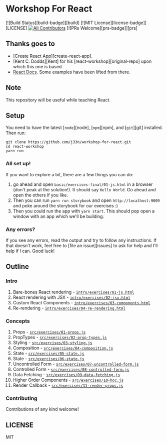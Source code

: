 # Workshop For React

[![Build Status][build-badge]][build]
[![MIT License][license-badge]][LICENSE]
[![All Contributors](https://img.shields.io/badge/all_contributors-6-orange.svg?style=flat-square)](#contributors)
[![PRs Welcome][prs-badge]][prs]


## Thanks goes to

- [Create React App][create-react-app].
- [Kent C. Dodds][Kent] for his [react-workshop][original-repo] upon which this one is based.
- [React Docs](http://facebook.github.io/react). Some examples have been lifted from there.

## Note

This repository will be useful while teaching React.

## Setup

You need to have the latest [`node`][node], [`npm`][npm], and [`git`][git] installed. Then run:

```
git clone https://github.com/j33n/workshop-for-react.git
cd react-workshop
yarn run
```

### All set up!

If you want to explore a bit, there are a few things you can do:

1. go ahead and open `basic/exercises-final/01-js.html` in a browser (don't peak at the solution!). It should say `Hello World`. Go ahead and open the others if you like.
2. Then you can run `yarn run storybook` and open `http://localhost:9009` and poke around the storybook for our exercises :)
3. Then you could run the app with `yarn start`. This should pop open a window with an app which we'll be building.

### Any errors?

If you see any errors, read the output and try to follow any instructions. If that doesn't work, feel free to
[file an issue][issues] to ask for help and I'll help if I can. Good luck!

## Outline

### Intro

1. Bare-bones React rendering - [`intro/exercises/01-js.html`](https://github.com/j33n/workshop-for-react/blob/master/intro/exercises/01-js.html)
2. React rendering with JSX - [`intro/exercises/02-jsx.html`](https://github.com/j33n/workshop-for-react/blob/master/intro/exercises/02-jsx.html)
3. Custom React Components - [`intro/exercises/03-components.html`](https://github.com/j33n/workshop-for-react/blob/master/intro/exercises/03-components.html)
4. Re-rendering - [`intro/exercises/04-re-rendering.html`](https://github.com/j33n/workshop-for-react/blob/master/intro/exercises/04-re-rendering.html)

### Concepts

1. Props - [`src/exercises/01-props.js`](https://github.com/j33n/workshop-for-react/blob/master/src/exercises/01-props.js)
2. PropTypes - [`src/exercises/02-prop-types.js`](https://github.com/j33n/workshop-for-react/blob/master/src/exercises/02-prop-types.js)
3. Styling - [`src/exercises/03-styling.js`](https://github.com/j33n/workshop-for-react/blob/master/src/exercises/03-styling.js)
4. Composition - [`src/exercises/04-composition.js`](https://github.com/j33n/workshop-for-react/blob/master/src/exercises/04-composition.js)
5. State - [`src/exercises/05-state.js`](https://github.com/j33n/workshop-for-react/blob/master/src/exercises/05-state.js)
6. State - [`src/exercises/06-state.js`](https://github.com/j33n/workshop-for-react/blob/master/src/exercises/06-state.js)
7. Uncontrolled Form - [`src/exercises/07-uncontrolled-form.js`](https://github.com/j33n/workshop-for-react/blob/master/src/exercises/07-uncontrolled-form.js)
8. Controlled Form - [`src/exercises/08-controlled-form.js`](https://github.com/j33n/workshop-for-react/blob/master/src/exercises/08-controlled-form.js)
9. Data Fetching - [`src/exercises/09-data-fetching.js`](https://github.com/j33n/workshop-for-react/blob/master/src/exercises/09-data-fetching.js)
10. Higher Order Components - [`src/exercises/10-hoc.js`](https://github.com/j33n/workshop-for-react/blob/master/src/exercises/10-hoc.js)
11. Render Callback - [`src/exercises/11-render-props.js`](https://github.com/j33n/workshop-for-react/blob/master/src/exercises/11-render-props.js)

### Contributing

Contributions of any kind welcome!

## LICENSE

MIT

